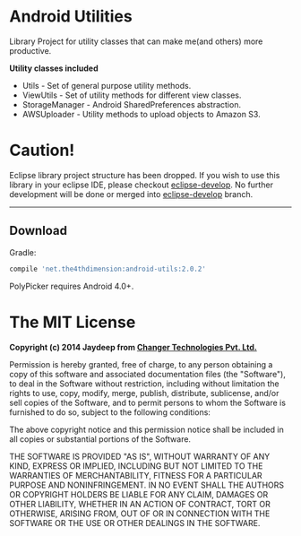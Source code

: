Android Utilities
=============

Library Project for utility classes that can make me(and others) more productive.


**Utility classes included**

* Utils - Set of general purpose utility methods.
* ViewUtils - Set of utility methods for different view classes.
* StorageManager - Android SharedPreferences abstraction.
* AWSUploader - Utility methods to upload objects to Amazon S3.

Caution!
==========
Eclipse library project structure has been dropped. If you wish to use this library in your eclipse IDE, please checkout [eclipse-develop][1].
No further development will be done or merged into [eclipse-develop][1] branch.

----

Download
--------
Gradle:
```groovy
compile 'net.the4thdimension:android-utils:2.0.2'
```
PolyPicker requires Android 4.0+.


The MIT License
=============

**Copyright (c) 2014 Jaydeep from [Changer Technologies Pvt. Ltd.](https://github.com/changer "Title")**

Permission is hereby granted, free of charge, to any person obtaining a copy
of this software and associated documentation files (the "Software"), to deal
in the Software without restriction, including without limitation the rights
to use, copy, modify, merge, publish, distribute, sublicense, and/or sell
copies of the Software, and to permit persons to whom the Software is
furnished to do so, subject to the following conditions:

The above copyright notice and this permission notice shall be included in
all copies or substantial portions of the Software.

THE SOFTWARE IS PROVIDED "AS IS", WITHOUT WARRANTY OF ANY KIND, EXPRESS OR
IMPLIED, INCLUDING BUT NOT LIMITED TO THE WARRANTIES OF MERCHANTABILITY,
FITNESS FOR A PARTICULAR PURPOSE AND NONINFRINGEMENT. IN NO EVENT SHALL THE
AUTHORS OR COPYRIGHT HOLDERS BE LIABLE FOR ANY CLAIM, DAMAGES OR OTHER
LIABILITY, WHETHER IN AN ACTION OF CONTRACT, TORT OR OTHERWISE, ARISING FROM,
OUT OF OR IN CONNECTION WITH THE SOFTWARE OR THE USE OR OTHER DEALINGS IN
THE SOFTWARE.


[1]: https://github.com/changer/android-utils/tree/eclipse-develop
